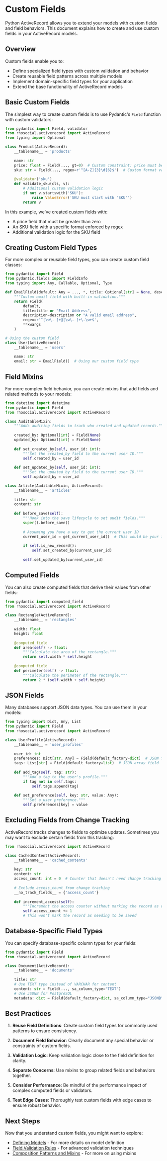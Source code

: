 # Custom Fields

Python ActiveRecord allows you to extend your models with custom fields and field behaviors. This document explains how to create and use custom fields in your ActiveRecord models.

## Overview

Custom fields enable you to:

- Define specialized field types with custom validation and behavior
- Create reusable field patterns across multiple models
- Implement domain-specific field types for your application
- Extend the base functionality of ActiveRecord models

## Basic Custom Fields

The simplest way to create custom fields is to use Pydantic's `Field` function with custom validators:

```python
from pydantic import Field, validator
from rhosocial.activerecord import ActiveRecord
from typing import Optional

class Product(ActiveRecord):
    __tablename__ = 'products'
    
    name: str
    price: float = Field(..., gt=0)  # Custom constraint: price must be positive
    sku: str = Field(..., regex=r'^[A-Z]{3}\d{6}$')  # Custom format validation
    
    @validator('sku')
    def validate_sku(cls, v):
        # Additional custom validation logic
        if not v.startswith('SKU'):
            raise ValueError('SKU must start with "SKU"')
        return v
```

In this example, we've created custom fields with:
- A price field that must be greater than zero
- An SKU field with a specific format enforced by regex
- Additional validation logic for the SKU field

## Creating Custom Field Types

For more complex or reusable field types, you can create custom field classes:

```python
from pydantic import Field
from pydantic.fields import FieldInfo
from typing import Any, Callable, Optional, Type

def EmailField(default: Any = ..., *, title: Optional[str] = None, description: Optional[str] = None, **kwargs) -> Any:
    """Custom email field with built-in validation."""
    return Field(
        default,
        title=title or "Email Address",
        description=description or "A valid email address",
        regex=r'^[\w\.-]+@[\w\.-]+\.\w+$',
        **kwargs
    )

# Using the custom field
class User(ActiveRecord):
    __tablename__ = 'users'
    
    name: str
    email: str = EmailField()  # Using our custom field type
```

## Field Mixins

For more complex field behavior, you can create mixins that add fields and related methods to your models:

```python
from datetime import datetime
from pydantic import Field
from rhosocial.activerecord import ActiveRecord

class AuditableMixin:
    """Adds auditing fields to track who created and updated records."""
    
    created_by: Optional[int] = Field(None)
    updated_by: Optional[int] = Field(None)
    
    def set_created_by(self, user_id: int):
        """Set the created_by field to the current user ID."""
        self.created_by = user_id
    
    def set_updated_by(self, user_id: int):
        """Set the updated_by field to the current user ID."""
        self.updated_by = user_id

class Article(AuditableMixin, ActiveRecord):
    __tablename__ = 'articles'
    
    title: str
    content: str
    
    def before_save(self):
        """Hook into the save lifecycle to set audit fields."""
        super().before_save()
        
        # Assuming you have a way to get the current user ID
        current_user_id = get_current_user_id()  # This would be your implementation
        
        if self.is_new_record():
            self.set_created_by(current_user_id)
        
        self.set_updated_by(current_user_id)
```

## Computed Fields

You can also create computed fields that derive their values from other fields:

```python
from pydantic import computed_field
from rhosocial.activerecord import ActiveRecord

class Rectangle(ActiveRecord):
    __tablename__ = 'rectangles'
    
    width: float
    height: float
    
    @computed_field
    def area(self) -> float:
        """Calculate the area of the rectangle."""
        return self.width * self.height
    
    @computed_field
    def perimeter(self) -> float:
        """Calculate the perimeter of the rectangle."""
        return 2 * (self.width + self.height)
```

## JSON Fields

Many databases support JSON data types. You can use them in your models:

```python
from typing import Dict, Any, List
from pydantic import Field
from rhosocial.activerecord import ActiveRecord

class UserProfile(ActiveRecord):
    __tablename__ = 'user_profiles'
    
    user_id: int
    preferences: Dict[str, Any] = Field(default_factory=dict)  # JSON field
    tags: List[str] = Field(default_factory=list)  # JSON array field
    
    def add_tag(self, tag: str):
        """Add a tag to the user's profile."""
        if tag not in self.tags:
            self.tags.append(tag)
    
    def set_preference(self, key: str, value: Any):
        """Set a user preference."""
        self.preferences[key] = value
```

## Excluding Fields from Change Tracking

ActiveRecord tracks changes to fields to optimize updates. Sometimes you may want to exclude certain fields from this tracking:

```python
from rhosocial.activerecord import ActiveRecord

class CachedContent(ActiveRecord):
    __tablename__ = 'cached_contents'
    
    key: str
    content: str
    access_count: int = 0  # Counter that doesn't need change tracking
    
    # Exclude access_count from change tracking
    __no_track_fields__ = {'access_count'}
    
    def increment_access(self):
        """Increment the access counter without marking the record as dirty."""
        self.access_count += 1
        # This won't mark the record as needing to be saved
```

## Database-Specific Field Types

You can specify database-specific column types for your fields:

```python
from pydantic import Field
from rhosocial.activerecord import ActiveRecord

class Document(ActiveRecord):
    __tablename__ = 'documents'
    
    title: str
    # Use TEXT type instead of VARCHAR for content
    content: str = Field(..., sa_column_type="TEXT")
    # Use JSONB for PostgreSQL
    metadata: dict = Field(default_factory=dict, sa_column_type="JSONB")
```

## Best Practices

1. **Reuse Field Definitions**: Create custom field types for commonly used patterns to ensure consistency.

2. **Document Field Behavior**: Clearly document any special behavior or constraints of custom fields.

3. **Validation Logic**: Keep validation logic close to the field definition for clarity.

4. **Separate Concerns**: Use mixins to group related fields and behaviors together.

5. **Consider Performance**: Be mindful of the performance impact of complex computed fields or validators.

6. **Test Edge Cases**: Thoroughly test custom fields with edge cases to ensure robust behavior.

## Next Steps

Now that you understand custom fields, you might want to explore:

- [Defining Models](../3.1.defining_models/README.md) - For more details on model definition
- [Field Validation Rules](../3.1.defining_models/field_validation_rules.md) - For advanced validation techniques
- [Composition Patterns and Mixins](../3.1.defining_models/composition_patterns_and_mixins.md) - For more on using mixins